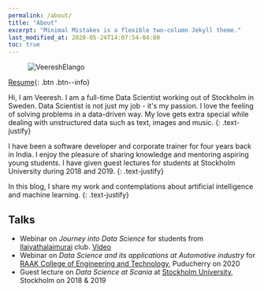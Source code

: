 ```yaml
---
permalink: /about/
title: "About"
excerpt: "Minimal Mistakes is a flexible two-column Jekyll theme."
last_modified_at: 2020-05-24T14:07:54-04:00
toc: true
---
```


<figure class="align-center">
  <img src="{{ site.url }}{{ site.baseurl }}/assets/images/WebSuit_580x300.jpg" alt="VeereshElango" >
</figure>  


[Resume](https://rebrand.ly/veeresh-resume){: .btn .btn--info}


Hi, I am Veeresh. I am a full-time Data Scientist working out of Stockholm in Sweden. Data Scientist is not just my job - it's my passion. I love the feeling of solving problems in a data-driven way.
My love gets extra special while dealing with unstructured data such as text, images and music. 
{: .text-justify}

I have been a software developer and corporate trainer for four years back in India.  I enjoy the pleasure of sharing knowledge 
and mentoring aspiring young students. I have given guest lectures for students at Stockholm University during 2018 and 2019.
{: .text-justify}

In this blog, I share my work and contemplations about artificial intelligence and machine learning.
{: .text-justify}

## Talks

- Webinar on *Journey into Data Science* for students from [Ilaiyathalaimurai](http://ilaiyathalaimurai.com/) club. [Video](https://rebrand.ly/karkai_datascience)
- Webinar on *Data Science and its applications at Automotive industry* for [RAAK College of Engineering and Technology](http://raakengg.com/), Puducherry on 2020
- Guest lecture on *Data Science at Scania* at [Stockholm University](https://www.su.se/), Stockholm on 2018 & 2019 